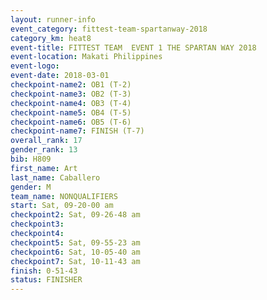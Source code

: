 ```yaml
---
layout: runner-info 
event_category: fittest-team-spartanway-2018 
category_km: heat8 
event-title: FITTEST TEAM  EVENT 1 THE SPARTAN WAY 2018 
event-location: Makati Philippines 
event-logo: 
event-date: 2018-03-01 
checkpoint-name2: OB1 (T-2) 
checkpoint-name3: OB2 (T-3) 
checkpoint-name4: OB3 (T-4) 
checkpoint-name5: OB4 (T-5) 
checkpoint-name6: OB5 (T-6) 
checkpoint-name7: FINISH (T-7) 
overall_rank: 17
gender_rank: 13
bib: H809
first_name: Art
last_name: Caballero
gender: M
team_name: NONQUALIFIERS
start: Sat, 09-20-00 am
checkpoint2: Sat, 09-26-48 am
checkpoint3: 
checkpoint4: 
checkpoint5: Sat, 09-55-23 am
checkpoint6: Sat, 10-05-40 am
checkpoint7: Sat, 10-11-43 am
finish: 0-51-43
status: FINISHER
---
```

